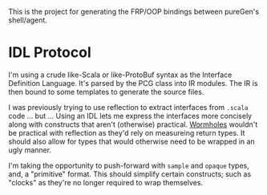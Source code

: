 

This is the project for generating the FRP/OOP bindings between pureGen's shell/agent.

# IDL Protocol

I'm using a crude like-Scala or like-ProtoBuf syntax as the Interface Definition Language.
It's parsed by the PCG class into IR modules.
The IR is then bound to some templates to generate the source files.

I was previously trying to use reflection to extract interfaces from `.scala` code ... but ...
Using an IDL lets me express the interfaces more concisely along with constructs that aren't (otherwise) practical.
[Wormholes](https://dl.acm.org/doi/10.1145/2430532.2364519) wouldn't be practical with reflection as they'd rely on measureing return types.
It should also allow for types that would otherwise need to be wrapped in an ugly manner.

I'm taking the opportunity to push-forward with `sample` and `opaque` types, and, a "primitive" format.
This should simplify certain constructs; such as "clocks" as they're no longer required to wrap themselves.